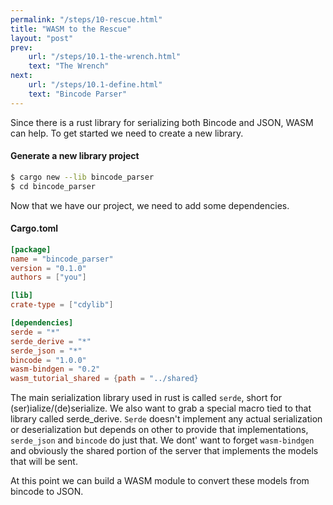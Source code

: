 ```yaml
---
permalink: "/steps/10-rescue.html"
title: "WASM to the Rescue"
layout: "post"
prev: 
    url: "/steps/10.1-the-wrench.html"
    text: "The Wrench"
next: 
    url: "/steps/10.1-define.html"
    text: "Bincode Parser"
---
```

<div class="explain">
Since there is a rust library for serializing both Bincode and JSON, WASM can help. To get started we need to create a new library.
</div>

#### Generate a new library project
```bash
$ cargo new --lib bincode_parser
$ cd bincode_parser
```

<div class="explain">
Now that we have our project, we need to add some dependencies.
</div>

#### Cargo.toml
```toml
[package]
name = "bincode_parser"
version = "0.1.0"
authors = ["you"]

[lib]
crate-type = ["cdylib"]

[dependencies]
serde = "*"
serde_derive = "*"
serde_json = "*"
bincode = "1.0.0"
wasm-bindgen = "0.2"
wasm_tutorial_shared = {path = "../shared}
```
<div class="explain">
<p>The main serialization library used in rust is called <code>serde</code>, short for (ser)ialize/(de)serialize. We also want to grab a special macro tied to that library called serde_derive. <code>Serde</code> doesn't implement any actual serialization or deserialization but depends on other to provide that implementations, <code>serde_json</code> and <code>bincode</code> do just that. We dont' want to forget <code>wasm-bindgen</code> and obviously the shared portion of the server that implements the models that will be sent.</p>
<p>At this point we can build a WASM module to convert these models from bincode to JSON.</p>
</div>

